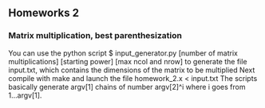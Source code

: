 ## Homeworks 2

### Matrix multiplication, best parenthesization

You can use the python script
$ input_generator.py [number of matrix multiplications] [starting power] [max ncol and nrow]
to generate the file input.txt, which contains the dimensions of the matrix to be multiplied
Next compile with make and launch the file homework_2.x < input.txt
The scripts basically generate argv[1] chains of number argv[2]^i where i goes from 1...argv[1].
